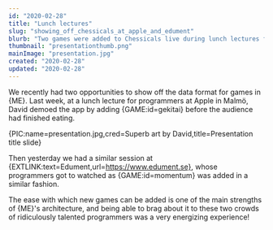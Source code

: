 ```yaml
---
id: "2020-02-28"
title: "Lunch lectures"
slug: "showing_off_chessicals_at_apple_and_edument"
blurb: "Two games were added to Chessicals live during lunch lectures for programmers"
thumbnail: "presentationthumb.png"
mainImage: "presentation.jpg"
created: "2020-02-28"
updated: "2020-02-28"
---
```


We recently had two opportunities to show off the data format for games in {ME}. Last week, at a lunch lecture for programmers at Apple in Malmö, David demoed the app by adding {GAME:id=gekitai} before the audience had finished eating.

{PIC:name=presentation.jpg,cred=Superb art by David,title=Presentation title slide}

Then yesterday we had a similar session at {EXTLINK:text=Edument,url=https://www.edument.se}, whose programmers got to watched as {GAME:id=momentum} was added in a similar fashion.

The ease with which new games can be added is one of the main strengths of {ME}'s architecture, and being able to brag about it to these two crowds of ridiculously talented programmers was a very energizing experience!

